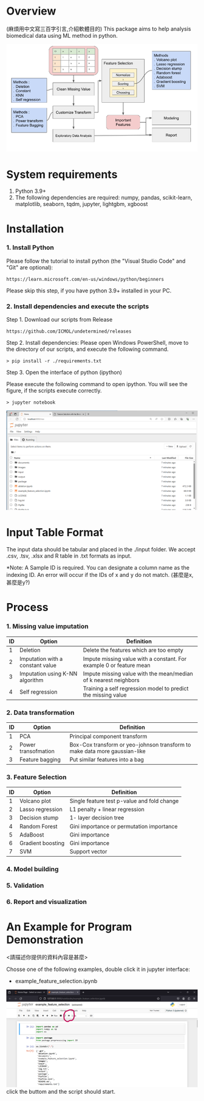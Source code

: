 # Overview
(麻煩用中文寫三百字引言,介紹軟體目的)
This package aims to help analysis biomedical data using ML method in python.


![image](./documents//images/workflow/auto_selection_workflow.png) 

# System requirements
   1. Python 3.9+
   2. The following dependencies are required: numpy, pandas, scikit-learn, matplotlib, seaborn, tqdm, jupyter, lightgbm, xgboost


# Installation

### 1. Install Python
Please follow the tutorial to install python (the "Visual Studio Code" and "Git" are optional):

    https://learn.microsoft.com/en-us/windows/python/beginners 
    
Please skip this step, if you have python 3.9+ installed in your PC.

### 2. Install dependencies and execute the scripts
Step 1. Download our scripts from Release

    https://github.com/ICMOL/undetermined/releases

Step 2. Install dependencies: Please open Windows PowerShell, move to the directory of our scripts, and execute the following command.

    > pip install -r ./requirements.txt          

Step 3. Open the interface of python (ipython)

Please execute the following command to open ipython. You will see the figure, if the scripts execute correctly.

    > jupyter notebook    

![image](./documents/images/tutorial/browser_jupyter.png)


# Input Table Format

The input data should be tabular and placed in the ./input folder. We accept .csv, .tsv, .xlsx and R table in .txt formats as input.

*Note: A Sample ID is required. You can designate a column name as the indexing ID. An error will occur if the IDs of x and y do not match. (甚麼是x,甚麼是y?)


# Process

### 1. Missing value imputation
|        ID         |        Option         |  Definition |
|---------------------|----------------|------------------------------|
|  1 | Deletion              | Delete the features which are too empty     |
|  2 | Imputation with a constant value  | Impute missing value with a constant. For example 0 or feature mean |
|  3 | Imputation using K-NN algorithm        | Impute missing value with the mean/median of k nearest neighbors |
|  4 | Self regression        |  Training a self regression model to predict the missing value  |


### 2. Data transformation
|        ID         |        Option         |  Definition |
|---------------------|----------------|------------------------------|
|  1 | PCA              | Principal component transform    |  |
|  2 | Power transofmation  | Box-Cox transform or yeo-johnson transform to make data more gaussian-like |   |
|  3 | Feature bagging        | Put similar features into a bag  |  |


### 3. Feature Selection
|        ID         |        Option         |  Definition |
|---------------------|----------------|------------------------------|
|  1 | Volcano plot  | Single feature test p-value and fold change   |  |
|  2 | Lasso regression | L1 penalty + linear regression |   |
|  3 | Decision stump        | 1- layer decision tree  |  |
|  4 | Random Forest        | Gini importance or permutation importance  |  |
|  5 | AdaBoost        | Gini importance  |  |
|  6 | Gradient boosting        | Gini importance  |  |
|  7 | SVM        | Support vector  |  |


### 4. Model building


### 5. Validation


### 6. Report and visualization



# An Example for Program Demonstration    

<請描述你提供的資料內容是甚麼>

Chosse one of the following examples, double click it in jupyter interface:    
- example_feature_selection.ipynb

![image](./documents/images/tutorial/jupyter_runall.png)
click the buttom and the script should start.

